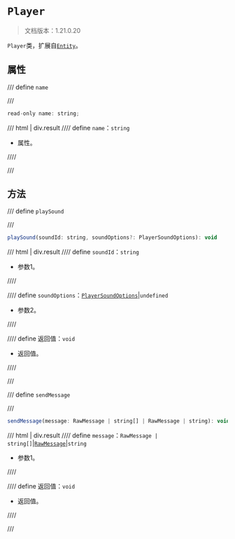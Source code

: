 # `Player`

> 文档版本：1.21.0.20

`Player`类，扩展自[`Entity`](./entity.md)。

## 属性

/// define
`name`


///

```js
read-only name: string;
```

/// html | div.result
//// define
`name`：`string`

- 属性。


////

///


## 方法

/// define
`playSound`


///

```js
playSound(soundId: string, soundOptions?: PlayerSoundOptions): void
```

/// html | div.result
//// define
`soundId`：`string`

- 参数1。


////

//// define
`soundOptions`：[`PlayerSoundOptions`](./playersoundoptions.md)|`undefined`

- 参数2。


////

//// define
返回值：`void`

- 返回值。


////

///


/// define
`sendMessage`


///

```js
sendMessage(message: RawMessage | string[] | RawMessage | string): void
```

/// html | div.result
//// define
`message`：`RawMessage | string[]`|[`RawMessage`](./rawmessage.md)|`string`

- 参数1。


////

//// define
返回值：`void`

- 返回值。


////

///

